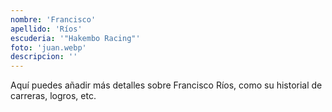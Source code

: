 ```yaml
---
nombre: 'Francisco'
apellido: 'Ríos'
escuderia: '"Hakembo Racing"'
foto: 'juan.webp'
descripcion: ''
---
```


Aquí puedes añadir más detalles sobre Francisco Ríos, como su historial de carreras, logros, etc.
